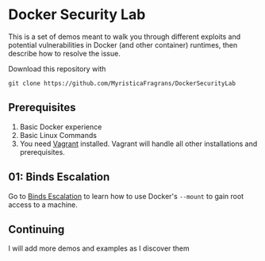 # Docker Security Lab
This is a set of demos meant to walk you through different exploits and
potential vulnerabilities in Docker (and other container) runtimes, then
describe how to resolve the issue.

Download this repository with
```
git clone https://github.com/MyristicaFragrans/DockerSecurityLab
```

## Prerequisites
1. Basic Docker experience
2. Basic Linux Commands
3. You need [Vagrant](vagrantup.com/) installed. Vagrant will handle all other
installations and prerequisites.

## 01: Binds Escalation
Go to [Binds Escalation](01_Binds_Escalation/Binds_Escalation.md) to learn how
to use Docker's `--mount` to gain root access to a machine.

## Continuing
I will add more demos and examples as I discover them